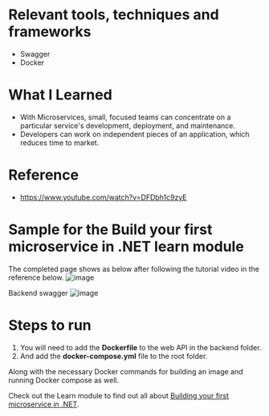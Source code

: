 # Relevant tools, techniques and frameworks
- Swagger
- Docker

# What I Learned
- With Microservices, small, focused teams can concentrate on a particular service's development, deployment, and maintenance.
- Developers can work on independent pieces of an application, which reduces time to market.

# Reference
- https://www.youtube.com/watch?v=DFDbh1c9zyE

# Sample for the Build your first microservice in .NET learn module

The completed page shows as below after following the tutorial video in the reference below.
![image](https://github.com/user-attachments/assets/2820ed85-6b27-4c84-845d-b2af42a14fa2)

Backend swagger
![image](https://github.com/user-attachments/assets/ae15f0d6-06d8-46f5-9a95-db2d82804d00)

# Steps to run

1. You will need to add the **Dockerfile** to the web API in the backend folder.
1. And add the **docker-compose.yml** file to the root folder.

Along with the necessary Docker commands for building an image and running Docker compose as well.

Check out the Learn module to find out all about [Building your first microservice in .NET](https://docs.microsoft.com/learn/modules/dotnet-microservices).


